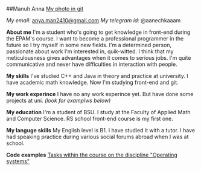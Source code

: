 ##Manuh Anna
[My photo in git](https://avatars.githubusercontent.com/u/106826478?v=4)

*My email:* anya.man2410@gmail.com
*My telegram id:* @aanechkaaam 

**About me**
I'm a student who's going to get knowledge in front-end during the EPAM's course. I want to become a professional programmer in the future so I try myself in some new fields. I'm a determined person, passionate about work I'm interested in, quik-witted. I think that my meticulousness gives advantages when it comes to serious jobs. I'm quite communicative and never have difficulties in interaction with people.  

**My skills**
I've studied C++ and Java in theory and practice at university. I have academic math knowledge. Now I'm studying front-end and git.

**My work experince**
I have no any work experince yet. But have done some projects at uni.
*(look for examplws below)*

**My education**
I'm a student of BSU. I study at the Faculty of Applied Math and Computer Science. RS school front-end course is my first one.

**My languge skills**
My English level is B1. I have studied it with a tutor. I have had speaking practice during various social forums abroad when I was at school.

**Code examples**
[Tasks within the course on the discipline "Operating systems"](https://github.com/AnyaManuh/OS-labs.git)
